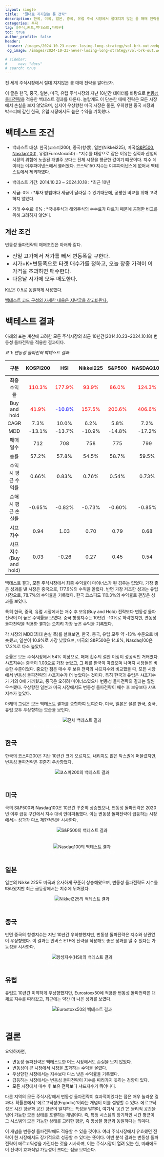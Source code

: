 ```yaml
---
layout: single
title:  "절대로 지지않는 롱 전략"
description: 한국, 미국, 일본, 중국, 유럽 주식 시장에서 절대지지 않는 롱 매매 전략을 분석한 글
categories: 투자
tag: [주식,퀀트,백테스트,파이썬]
toc: true
author_profile: false
header:
 teaser: /images/2024-10-23-never-losing-long-strategy/vol-brk-out.webp
 og_image: /images/2024-10-23-never-losing-long-strategy/vol-brk-out.webp

# sidebar:
#     nav: "docs"
# search: true
---
```

전 세계 주식시장에서 절대 지지않은 롱 매매 전략을 알아보자.

이 글은 한국, 중국, 일본, 미국, 유럽 주식시장의 지난 10년간 데이터를 바탕으로 [변동성 돌파전략](/투자/2024-10-10-volatility-break-out-strategy)을 적용한 백테스트 결과를 다룬다. 놀랍게도 이 단순한 매매 전략은 모든 시장에서 손실을 보지 않았으며, 심지어 우상향한 미국 시장은 물론, 우하향한 중국 시장과 박스피에 갇힌 한국, 유럽 시장에서도 높은 수익을 기록했다.

# 백테스트 조건
- 백테스트 대상: 한국(코스피200), 중국(항셍), 일본(Nikkei225), 미국([S&P500](/투자/snp-historical-return-since-1871), [Nasdaq100](nasdaq100-since-1985)), 유럽(Eurostoxx50) 
: *지수를 대상으로 잡은 이유는 실적과 산업의 시황의 위험에 노출된 개별주 보다는 전체 시장을 평균한 값이기 떄문이다. 지수 데이터는 야후파이낸스에서 불러왔다. 코스닥150 지수는 야후파이낸스에 없어서 백테스트에서 제외하였다.

- 백테스트 기간: 2014.10.23 ~ 2024.10.18
: *최근 10년

- 세금: 0%
: *투자 방법마다 세금이 달라질 수 있기때문에, 공평한 비교를 위해 고려하지 않았다.

- 거래 수수료: 0%
: *국내주식과 해외주식의 수수료가 다르기 때문에 공평한 비교를 위해 고려하지 않았다.

## 계산 조건
변동성 돌파전략의 매매조건은 아래와 같다. 

<div class="notice--primary">
<ul>
    <li style="font-size: 1.25em;">전일 고가에서 저가를 빼서 변동폭을 구한다.</li>
    <li style="font-size: 1.25em;">시가+K*변동폭으로 타겟 매수가를 정하고, 오늘 장중 가격이 이 가격을 초과하면 매수한다.</li>
    <li style="font-size: 1.25em;">다음날 시가에 모두 매도한다.</li>
</ul>
</div>

K값은 0.5로 동일하게 사용했다. 

[백테스트 코드 구성의 자세한 내용은 지난글을 참고바란다.](/투자/2024-10-10-volatility-break-out-strategy)

# 백테스트 결과
아래의 표는 계산에 고려한 모든 주식시장의 최근 10년간(2014.10.23~2024.10.18) 변동성 돌파전략을 적용한 결과이다. 

*표 1: 변동성 돌파전략 백테스트 결과*

| 구분 | KOSPI200 | HSI | Nikkei225 | S&P500 | NASDAQ100 | EUROSTOXX 50 |
|:---:|:---:|:---:|:---:|:---:|:---:|:---:|
| 최종 수익률 | <span style="color: red;">110.3%</span> | <span style="color: red;">177.9%</span> | <span style="color: red;">93.9%</span> | <span style="color: red;">86.0%</span> | <span style="color: red;">124.3%</span> | <span style="color: red;">78.7%</span> |
| Buy and hold | <span style="color: red;">41.9%</span> | <span style="color: blue;">-10.8%</span> | <span style="color: red;">157.5%</span> | <span style="color: red;">200.6%</span> | <span style="color: red;">406.6%</span> | <span style="color: red;">63.8%</span> |
| CAGR | 7.3% | 10.0% | 6.2% | 5.8% | 7.2% | 5.3% |
| MDD | -13.1% | -13.7% | -10.9% | -14.8% | -17.2% | -13.3% |
| 매매일수  | 712 | 708 |  758 | 775 | 799 | 802 |
| 승률  | 57.2% | 57.8% | 54.5% | 58.7% | 59.5% | 54.6% |
| 수익 시 평균 수익률 | 0.66% | 0.83% |  0.76% | 0.54% | 0.73% | 0.59% |
| 손해 시 평균 손실률  | -0.65% | -0.82% | -0.73% | -0.60% | -0.85% | -0.57% |
| 샤프지수  | 0.94 | 1.03 | 0.70 | 0.79 | 0.68 | 0.68 |
| 샤프지수(Buy and hold)  | 0.03 | -0.26 | 0.27 | 0.45 | 0.54 | 0.06 |

백테스트 결과, 모든 주식시장에서 최종 수익률이 마이너스가 된 경우는 없었다. 가장 좋은 성과를 낸 시장은 중국으로, 177.9%의 수익을 올렸다. 반면 가장 저조한 성과는 유럽 시장으로, 78.7%의 수익률을 기록했다. 한국 코스피도 110.3%의 수익률로 괜찮은 성과를 보였다.

특히 한국, 중국, 유럽 시장에서는 매수 후 보유(Buy and Hold) 전략보다 변동성 돌파전략이 더 높은 수익률을 보였다. 중국 항셍지수는 10년간 -10%로 하락했지만, 변동성 돌파전략을 적용한 결과는 오히려 가장 높은 수익을 기록했다.

각 시장의 MDD(최대 손실 폭)를 살펴보면, 한국, 중국, 유럽 모두 약 -13% 수준으로 비슷했고, 일본이 10.9%로 가장 낮았으며, 미국의 S&P500은 14.8%, Nasdaq100은 17.2%로 다소 높았다.

승률은 모든 주식시장에서 54% 이상으로, 매매 횟수의 절반 이상이 성공적인 거래였다. 샤프지수는 중국이 1.03으로 가장 높았고, 그 뒤를 한국이 따랐으며 나머지 시장들은 비슷한 수준이었다. 중요한 점은 매수 후 보유 전략의 샤프지수와 비교했을 때, 모든 시장에서 변동성 돌파전략의 샤프지수가 더 높았다는 것이다. 특히 한국과 유럽은 샤프지수가 거의 0에 가까웠고, 중국은 오히려 마이너스였으나 변동성 돌파전략의 결과는 훨씬 우수했다. 우상향한 일본과 미국 시장에서도 변동성 돌파전략이 매수 후 보유보다 샤프지수가 높았다.

아래의 그림은 모든 백테스트 결과를 종합하여 보여준다. 미국, 일본은 물론 한국, 중국, 유럽 모두 우상향하는 모습을 보인다.

<p align="center">   
    <img src="/images/2024-10-23-never-losing-long-strategy/result-in-total.webp" alt="전체 백테스트 결과">
    <br>
   <span style="font-style: italic; color: #FFFFFF;">Fig. 1 백테스트 결과 종합; 한국, 미국, 일본, 중국, 유럽 </span>
</p>

## 한국
한국의 코스피200은 지난 10년간 크게 오르지도, 내리지도 않은 박스권에 머물렀지만, 변동성 돌파전략은 꾸준히 우상향했다.

<p align="center">   
    <img src="/images/2024-10-23-never-losing-long-strategy/result-kospi200.webp" alt="코스피200의 백테스트 결과">
    <br>
   <span style="font-style: italic; color: #FFFFFF;">Fig. 2 코스피200의 백테스트 결과 </span>
</p>

## 미국
국의 S&P500과 Nasdaq100은 10년간 꾸준히 상승했으나, 변동성 돌파전략은 2020년 이후 급등 구간에서 지수 대비 언더퍼폼했다. 이는 변동성 돌파전략이 급등하는 시장에서는 성과가 다소 제한적임을 시사한다. 

<p align="center">   
    <img src="/images/2024-10-23-never-losing-long-strategy/result-snp500.webp" alt="S&P500의 백테스트 결과">
    <br>
   <span style="font-style: italic; color: #FFFFFF;">Fig. 3 S&P500의 백테스트 결과 </span>
</p>

<p align="center">   
    <img src="/images/2024-10-23-never-losing-long-strategy/result-nasdaq100.webp" alt="Nasdaq100의 백테스트 결과">
    <br>
   <span style="font-style: italic; color: #FFFFFF;">Fig. 4 Nasdaq100의 백테스트 결과 </span>
</p>

## 일본
일본의 Nikkei225도 미국과 유사하게 꾸준히 상승해왔으며, 변동성 돌파전략도 지수를 따라왔지만 최근 급등장에서는 지수에 뒤처졌다.

<p align="center">   
    <img src="/images/2024-10-23-never-losing-long-strategy/result-nikkei225.webp" alt="Nikkei225의 백테스트 결과">
    <br>
   <span style="font-style: italic; color: #FFFFFF;">Fig. 5 Nikkei225의 백테스트 결과 </span>
</p>

## 중국
반면 중국의 항셍지수는 지난 10년간 우하향했지만, 변동성 돌파전략은 지수와 상관없이 우상향했다. 이 결과는 인버스 ETF에 전략을 적용해도 좋은 성과를 낼 수 있다는 가능성을 시사한다.

<p align="center">   
    <img src="/images/2024-10-23-never-losing-long-strategy/result-hsi.webp" alt="항셍지수(HSI)의 백테스트 결과">
    <br>
   <span style="font-style: italic; color: #FFFFFF;">Fig. 6 항셍지수(HSI)의 백테스트 결과 </span>
</p>

## 유럽
유럽도 10년간 미약하게 우상향했지만, Eurostoxx50에 적용한 변동성 돌파전략은 대체로 지수를 따라갔고, 최근에는 약간 더 나은 성과를 보였다.

<p align="center">   
    <img src="/images/2024-10-23-never-losing-long-strategy/result-eurostoxx50.webp" alt="Eurostoxx50의 백테스트 결과">
    <br>
   <span style="font-style: italic; color: #FFFFFF;">Fig. 7 Eurostoxx50의 백테스트 결과 </span>
</p>

# 결론
요약하자면,
- 변동성 돌파전략은 백테스트한 어느 시장에서도 손실을 보지 않았다.
- 변동성이 큰 시장에서 시장을 초과하는 수익을 올렸다.
- 우상향한 시장에서는 지수보다 다소 낮은 수익률을 기록했다.
- 급등하는 시장에서는 변동성 돌파전략이 지수를 따라가지 못하는 경향이 있다.
- 모든 시장에서 매수 후 보유 전략보다 샤프지수가 뛰어나다.

다른 지역의 모든 주식시장에서 변동성 돌파전략이 효과적이었다는 점은 매우 놀라운 결과다. 확률론에서 '에르고딕성(Ergodic)'이라는 개념이 이를 설명할 수 있다. 에르고딕성은 시간 평균과 공간 평균이 일치하는 특성을 말하며, 여기서 '공간'은 물리적 공간을 넘어 가능한 모든 상태를 포괄하는 개념이다. 즉, 특정 시스템의 장기적인 시간 평균이 그 시스템의 모든 가능한 상태를 고려한 평균, 즉 앙상블 평균과 동일하다는 의미다.

이 개념을 변동성 돌파전략에도 적용할 수 있을 것이다. 여러 주식시장에서 유효했던 전략이 한 시장에서도 장기적으로 성공할 수 있다는 뜻이다. 이번 분석 결과는 변동성 돌파전략이 에르고딕성을 가진다는 것을 시사하며, 이는 주식시장이 열려 있는 한, 미래에도 이 전략이 효과적일 가능성이 크다는 점을 보여준다.